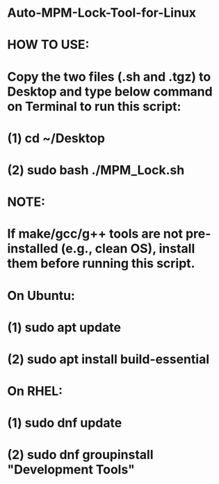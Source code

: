 # Auto-MPM-Lock-Tool-for-Linux


# HOW TO USE:
# Copy the two files (.sh and .tgz) to Desktop and type below command on Terminal to run this script:
# (1) cd ~/Desktop
# (2) sudo bash ./MPM_Lock.sh

# NOTE: 
# If make/gcc/g++ tools are not pre-installed (e.g., clean OS), install them before running this script.
# On Ubuntu:
# (1) sudo apt update
# (2) sudo apt install build-essential 

# On RHEL:
# (1) sudo dnf update
# (2) sudo dnf groupinstall "Development Tools"

